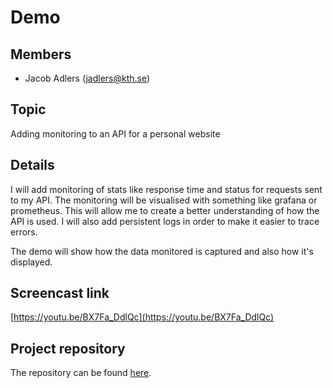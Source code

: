 # Demo

## Members

- Jacob Adlers (jadlers@kth.se)

## Topic

Adding monitoring to an API for a personal website

## Details

I will add monitoring of stats like response time and status for requests sent
to my API. The monitoring will be visualised with something like grafana or
prometheus. This will allow me to create a better understanding of how the API
is used. I will also add persistent logs in order to make it easier to trace
errors.

The demo will show how the data monitored is captured and also how it's
displayed.

## Screencast link

[https://youtu.be/BX7Fa_DdlQc](https://youtu.be/BX7Fa_DdlQc)

## Project repository

The repository can be found [here](https://github.com/jadlers/bollsvenskan-api).
